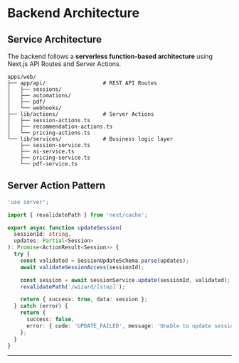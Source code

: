 # Backend Architecture

## Service Architecture

The backend follows a **serverless function-based architecture** using Next.js API Routes and Server Actions.

```
apps/web/
├── app/api/                  # REST API Routes
│   ├── sessions/
│   ├── automations/
│   ├── pdf/
│   └── webhooks/
├── lib/actions/              # Server Actions
│   ├── session-actions.ts
│   ├── recommendation-actions.ts
│   └── pricing-actions.ts
└── lib/services/             # Business logic layer
    ├── session-service.ts
    ├── ai-service.ts
    ├── pricing-service.ts
    └── pdf-service.ts
```

## Server Action Pattern

```typescript
'use server';

import { revalidatePath } from 'next/cache';

export async function updateSession(
  sessionId: string,
  updates: Partial<Session>
): Promise<ActionResult<Session>> {
  try {
    const validated = SessionUpdateSchema.parse(updates);
    await validateSessionAccess(sessionId);

    const session = await sessionService.update(sessionId, validated);
    revalidatePath('/wizard/[step]');

    return { success: true, data: session };
  } catch (error) {
    return {
      success: false,
      error: { code: 'UPDATE_FAILED', message: 'Unable to update session' },
    };
  }
}
```

---

